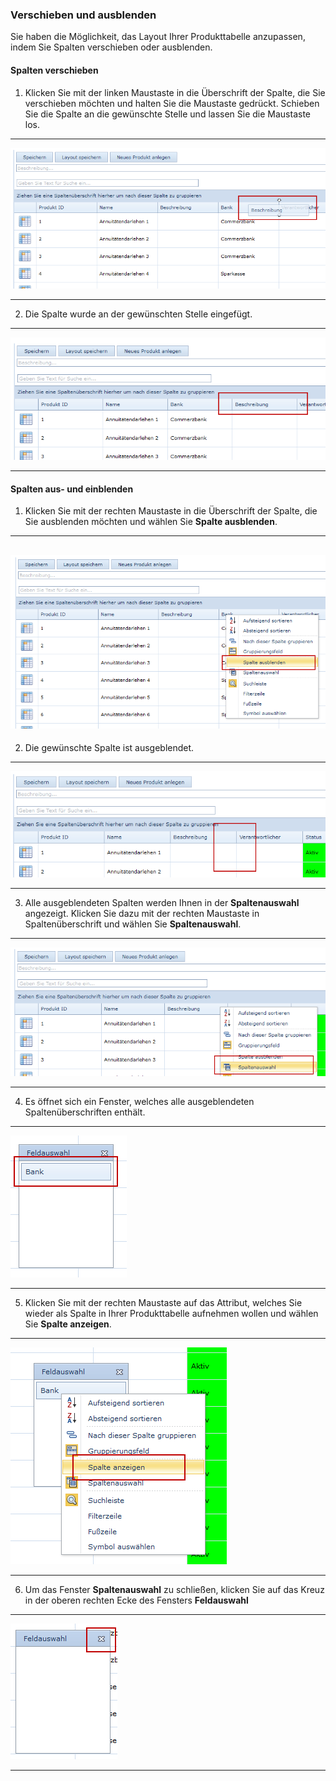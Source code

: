 ### Verschieben und ausblenden

Sie haben die Möglichkeit, das Layout Ihrer Produkttabelle anzupassen, indem Sie Spalten verschieben oder ausblenden.

#### Spalten verschieben

1) Klicken Sie mit der linken Maustaste in die Überschrift der Spalte, die Sie verschieben möchten und halten Sie die Maustaste gedrückt. Schieben Sie die Spalte an die gewünschte Stelle und lassen Sie die Maustaste los.

---
![](/assets/wpl33.png)

---

2) Die Spalte wurde an der gewünschten Stelle eingefügt.

---
![](/assets/wpl34.png)

---

#### Spalten aus- und einblenden

1) Klicken Sie mit der rechten Maustaste in die Überschrift der Spalte, die Sie ausblenden möchten und wählen Sie **Spalte ausblenden**.

---
![](/assets/wpl35.png)
---

2) Die gewünschte Spalte ist ausgeblendet.

---
![](/assets/wpl36.png)

---

3) Alle ausgeblendeten Spalten werden Ihnen in der **Spaltenauswahl** angezeigt. Klicken Sie dazu mit der rechten Maustaste in Spaltenüberschrift und wählen Sie **Spaltenauswahl**. 

---
![](/assets/wpl37.png)

---

4) Es öffnet sich ein Fenster, welches alle ausgeblendeten Spaltenüberschriften enthält.

---
![](/assets/wpl38.png)

---

5) Klicken Sie mit der rechten Maustaste auf das Attribut, welches Sie wieder als Spalte in Ihrer Produkttabelle aufnehmen wollen und wählen Sie **Spalte anzeigen**. 

---
![](/assets/wpl39.png)

---

6) Um das Fenster **Spaltenauswahl** zu schließen, klicken Sie auf das Kreuz in der oberen rechten Ecke des Fensters **Feldauswahl**

---
![](/assets/wpl40.png)

---





